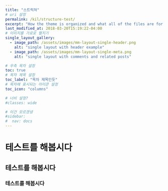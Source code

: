 ```yaml
---
title: "스트럭쳐"
# uri 설정
permalink: /kil/structure-test/
excerpt: "How the theme is organized and what all of the files are for."
last_modified_at: 2018-03-20T15:19:22-04:00
# 이미지를 가로로 펼치기
single_layout_gallery:
  - image_path: /assets/images/mm-layout-single-header.png
    alt: "single layout with header example"
  - image_path: /assets/images/mm-layout-single-meta.png
    alt: "single layout with comments and related posts"

# 우측 목차 설정
toc: true
# 목차 제목 설정
toc_label: "목차 제목인듯"
# 목차에 표시되는 아이콘 설정
toc_icon: "columns"

# 너비 설정?
#classes: wide

# 이건 모르겠넹
#sidebar:
#  nav: docs
---
```


# 테스트를 해봅시다
## 테스트를 해봅시다
### 테스트를 해봅시다
